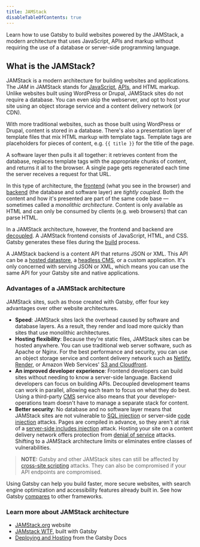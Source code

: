 ```yaml
---
title: JAMStack
disableTableOfContents: true
---
```


Learn how to use Gatsby to build websites powered by the JAMStack, a modern architecture that uses JavaScript, APIs and markup without requiring the use of a database or server-side programming language.

## What is the JAMStack?

JAMStack is a modern architecture for building websites and applications. The _<abbr>JAM</abbr>_ in JAMStack stands for [JavaScript](/docs/glossary#javascript), [APIs](/docs/glossary#api), and HTML markup. Unlike websites built using WordPress or Drupal, JAMStack sites do not require a database. You can even skip the webserver, and opt to host your site using an object storage service and a content delivery network (or CDN).

With more traditional websites, such as those built using WordPress or Drupal, content is stored in a database. There's also a presentation layer of template files that mix HTML markup with template tags. Template tags are placeholders for pieces of content, e.g. `{{ title }}` for the title of the page.

A software layer then pulls it all together: it retrieves content from the database, replaces template tags with the appropriate chunks of content, and returns it all to the browser. A single page gets regenerated each time the server receives a request for that URL.

In this type of architecture, the [frontend](/docs/glossary#frontend) (what you see in the browser) and [backend](/docs/glossary#backend) (the database and software layer) are _tightly coupled_. Both the content and how it's presented are part of the same code base — sometimes called a _monolithic architecture_. Content is only available as HTML and can only be consumed by clients (e.g. web browsers) that can parse HTML.

In a JAMStack architecture, however, the frontend and backend are [decoupled](/docs/glossary#decoupled). A JAMStack frontend consists of JavaScript, HTML, and CSS. Gatsby generates these files during the [build](/docs/glossary#build) process.

A JAMStack backend is a content API that returns JSON or XML. This API can be a [hosted datastore](/docs/sourcing-from-hosted-services/), a [headless CMS](/docs/headless-cms/), or a custom application. It's only concerned with serving JSON or XML, which means you can use the same API for your Gatsby site and native applications.

### Advantages of a JAMStack architecture

JAMStack sites, such as those created with Gatsby, offer four key advantages over other website architectures.

- **Speed**: JAMStack sites lack the overhead caused by software and database layers. As a result, they render and load more quickly than sites that use monolithic architectures.
- **Hosting flexibility**: Because they're static files, JAMStack sites can be hosted anywhere. You can use traditional web server software, such as Apache or Nginx. For the best performance and security, you can use an object storage service and content delivery network such as [Netlify](/docs/deploying-to-netlify), [Render](/docs/deploying-to-render), or Amazon Web Services' [S3 and Cloudfront](/docs/deploying-to-s3-cloudfront).
- **An improved developer experience**: Frontend developers can build sites without needing to know a server-side language. Backend developers can focus on building APIs. Decoupled development teams can work in parallel, allowing each team to focus on what they do best. Using a third-party [CMS](/docs/glossary#cms) service also means that your developer-operations team doesn't have to manage a separate stack for content.
- **Better security**: No database and no software layer means that JAMStack sites are not vulnerable to [SQL injection](https://www.owasp.org/index.php/SQL_Injection) or server-side [code injection](https://www.owasp.org/index.php/Code_Injection) attacks. Pages are compiled in advance, so they aren't at risk of a [server-side includes injection](<https://www.owasp.org/index.php/Server-Side_Includes_(SSI)_Injection>) attack. Hosting your site on a content delivery network offers protection from [denial of service](https://www.owasp.org/index.php/Denial_of_Service) attacks. Shifting to a JAMStack architecture limits or eliminates entire classes of vulnerabilities.

> **NOTE:** Gatsby and other JAMStack sites can still be affected by [cross-site scripting](https://www.owasp.org/index.php/Types_of_Cross-Site_Scripting) attacks. They can also be compromised if your API endpoints are compromised.

Using Gatsby can help you build faster, more secure websites, with search engine optimization and accessibility features already built in. See how Gatsby [compares](/features/) to other frameworks.

### Learn more about JAMStack architecture

- [JAMStack.org](https://jamstack.org/) website
- [JAMstack WTF](https://jamstack.wtf/), built with Gatsby
- [Deploying and Hosting](/docs/deploying-and-hosting/) from the Gatsby Docs
